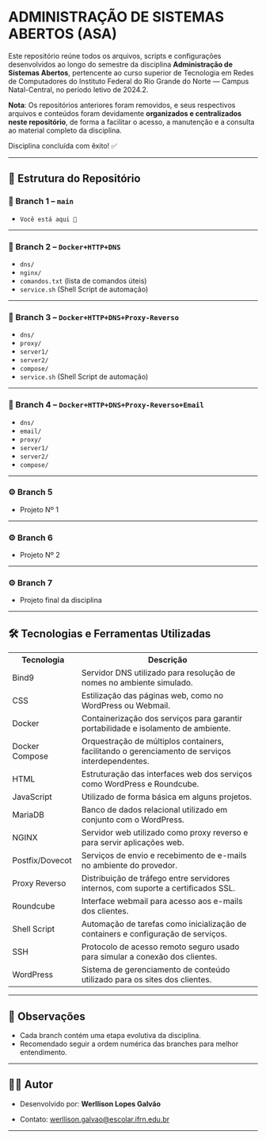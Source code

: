 # ADMINISTRAÇÃO DE SISTEMAS ABERTOS (ASA)  

Este repositório reúne todos os arquivos, scripts e configurações desenvolvidos ao longo do semestre da disciplina **Administração de Sistemas Abertos**, pertencente ao curso superior de Tecnologia em Redes de Computadores do Instituto Federal do Rio Grande do Norte — Campus Natal-Central, no período letivo de 2024.2.

**Nota**: Os repositórios anteriores foram removidos, e seus respectivos arquivos e conteúdos foram devidamente **organizados e centralizados neste repositório**, de forma a facilitar o acesso, a manutenção e a consulta ao material completo da disciplina.

Disciplina concluída com êxito! ✅

---

## 📂 Estrutura do Repositório

### 🔀 Branch 1 – `main`
- `Você está aqui 📍`

---

### 🔀 Branch 2 – `Docker+HTTP+DNS`
- `dns/`
- `nginx/`
- `comandos.txt` (lista de comandos úteis)
- `service.sh` (Shell Script de automação)

---

### 🔀 Branch 3 – `Docker+HTTP+DNS+Proxy-Reverso`
- `dns/`
- `proxy/`
- `server1/`
- `server2/`
- `compose/`
- `service.sh` (Shell Script de automação)

---

### 🔀 Branch 4 – `Docker+HTTP+DNS+Proxy-Reverso+Email`
- `dns/`
- `email/`
- `proxy/`
- `server1/`
- `server2/`
- `compose/`

---

### ⚙️ Branch 5
- Projeto Nº 1

---

### ⚙️ Branch 6
- Projeto Nº 2

---

### ⚙️ Branch 7
- Projeto final da disciplina

---

## 🛠️ Tecnologias e Ferramentas Utilizadas
<table>
  <tr>
    <th>Tecnologia</th>
    <th>Descrição</th>
  </tr>
  <tr>
    <td>Bind9</td>
    <td>Servidor DNS utilizado para resolução de nomes no ambiente simulado.</td>
  </tr>
  <tr>
    <td>CSS</td>
    <td>Estilização das páginas web, como no WordPress ou Webmail.</td>
  </tr>
  <tr>
    <td>Docker</td>
    <td>Containerização dos serviços para garantir portabilidade e isolamento de ambiente.</td>
  </tr>
  <tr>
    <td>Docker Compose</td>
    <td>Orquestração de múltiplos containers, facilitando o gerenciamento de serviços interdependentes.</td>
  </tr>
  <tr>
    <td>HTML</td>
    <td>Estruturação das interfaces web dos serviços como WordPress e Roundcube.</td>
  </tr>
  <tr>
    <td>JavaScript</td>
    <td>Utilizado de forma básica em alguns projetos.</td>
  </tr>
  <tr>
    <td>MariaDB</td>
    <td>Banco de dados relacional utilizado em conjunto com o WordPress.</td>
  </tr>
  <tr>
    <td>NGINX</td>
    <td>Servidor web utilizado como proxy reverso e para servir aplicações web.</td>
  </tr>
  <tr>
    <td>Postfix/Dovecot</td>
    <td>Serviços de envio e recebimento de e-mails no ambiente do provedor.</td>
  </tr>
  <tr>
    <td>Proxy Reverso</td>
    <td>Distribuição de tráfego entre servidores internos, com suporte a certificados SSL.</td>
  </tr>
  <tr>
    <td>Roundcube</td>
    <td>Interface webmail para acesso aos e-mails dos clientes.</td>
  </tr>
  <tr>
    <td>Shell Script</td>
    <td>Automação de tarefas como inicialização de containers e configuração de serviços.</td>
  </tr>
  <tr>
    <td>SSH</td>
    <td>Protocolo de acesso remoto seguro usado para simular a conexão dos clientes.</td>
  </tr>
  <tr>
    <td>WordPress</td>
    <td>Sistema de gerenciamento de conteúdo utilizado para os sites dos clientes.</td>
  </tr>
</table>

---

## 📌 Observações
- Cada branch contém uma etapa evolutiva da disciplina.
- Recomendado seguir a ordem numérica das branches para melhor entendimento.

---

## 👨‍💻 Autor
- Desenvolvido por: **Werllison Lopes Galvão**

- Contato: werllison.galvao@escolar.ifrn.edu.br

---

